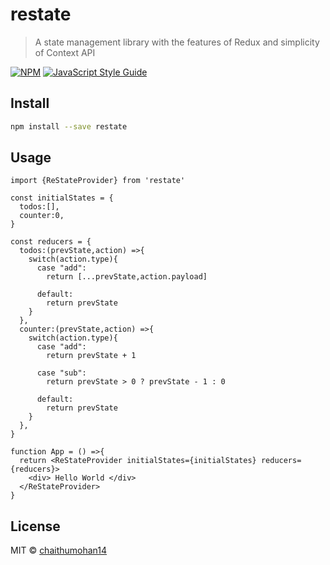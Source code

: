 # restate

> A state management library with the features of Redux and simplicity of Context API

[![NPM](https://img.shields.io/npm/v/restate.svg)](https://www.npmjs.com/package/restate) [![JavaScript Style Guide](https://img.shields.io/badge/code_style-standard-brightgreen.svg)](https://standardjs.com)

## Install

```bash
npm install --save restate
```

## Usage

```tsx
import {ReStateProvider} from 'restate'

const initialStates = {
  todos:[],
  counter:0,
}

const reducers = {
  todos:(prevState,action) =>{
    switch(action.type){
      case "add":
        return [...prevState,action.payload]
      
      default:
        return prevState
    }
  },
  counter:(prevState,action) =>{
    switch(action.type){
      case "add":
        return prevState + 1
      
      case "sub":
        return prevState > 0 ? prevState - 1 : 0
      
      default:
        return prevState
    }
  },
}

function App = () =>{
  return <ReStateProvider initialStates={initialStates} reducers={reducers}>
    <div> Hello World </div>
  </ReStateProvider>
}

```

## License

MIT © [chaithumohan14](https://github.com/chaithumohan14)
